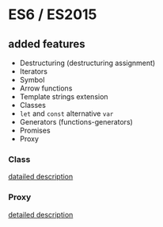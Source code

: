 # ES6 / ES2015

## added features

* Destructuring (destructuring assignment)
* Iterators
* Symbol
* Arrow functions
* Template strings extension
* Classes
* ``let`` and ``const`` alternative ``var``
* Generators (functions-generators)
* Promises
* Proxy

### Class

 [datailed description](https://learn.javascript.ru/es-class)

### Proxy

 [detailed description](https://learn.javascript.ru/proxy)


